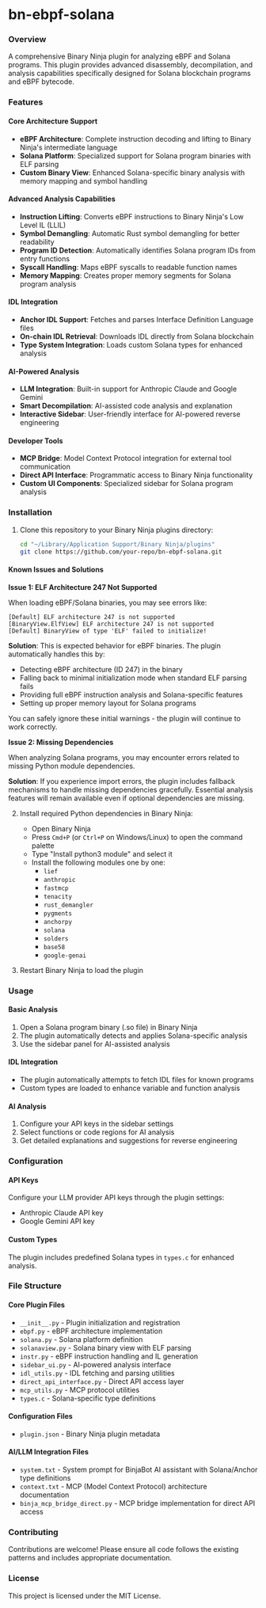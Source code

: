 # bn-ebpf-solana

### Overview

A comprehensive Binary Ninja plugin for analyzing eBPF and Solana programs. This plugin provides advanced disassembly, decompilation, and analysis capabilities specifically designed for Solana blockchain programs and eBPF bytecode.

### Features

#### Core Architecture Support
- **eBPF Architecture**: Complete instruction decoding and lifting to Binary Ninja's intermediate language
- **Solana Platform**: Specialized support for Solana program binaries with ELF parsing
- **Custom Binary View**: Enhanced Solana-specific binary analysis with memory mapping and symbol handling

#### Advanced Analysis Capabilities
- **Instruction Lifting**: Converts eBPF instructions to Binary Ninja's Low Level IL (LLIL)
- **Symbol Demangling**: Automatic Rust symbol demangling for better readability
- **Program ID Detection**: Automatically identifies Solana program IDs from entry functions
- **Syscall Handling**: Maps eBPF syscalls to readable function names
- **Memory Mapping**: Creates proper memory segments for Solana program analysis

#### IDL Integration
- **Anchor IDL Support**: Fetches and parses Interface Definition Language files
- **On-chain IDL Retrieval**: Downloads IDL directly from Solana blockchain
- **Type System Integration**: Loads custom Solana types for enhanced analysis

#### AI-Powered Analysis
- **LLM Integration**: Built-in support for Anthropic Claude and Google Gemini
- **Smart Decompilation**: AI-assisted code analysis and explanation
- **Interactive Sidebar**: User-friendly interface for AI-powered reverse engineering

#### Developer Tools
- **MCP Bridge**: Model Context Protocol integration for external tool communication
- **Direct API Interface**: Programmatic access to Binary Ninja functionality
- **Custom UI Components**: Specialized sidebar for Solana program analysis

### Installation

1. Clone this repository to your Binary Ninja plugins directory:
   ```bash
   cd "~/Library/Application Support/Binary Ninja/plugins"
   git clone https://github.com/your-repo/bn-ebpf-solana.git
   ```

#### Known Issues and Solutions

**Issue 1: ELF Architecture 247 Not Supported**

When loading eBPF/Solana binaries, you may see errors like:
```
[Default] ELF architecture 247 is not supported
[BinaryView.ElfView] ELF architecture 247 is not supported
[Default] BinaryView of type 'ELF' failed to initialize!
```

**Solution**: This is expected behavior for eBPF binaries. The plugin automatically handles this by:
- Detecting eBPF architecture (ID 247) in the binary
- Falling back to minimal initialization mode when standard ELF parsing fails
- Providing full eBPF instruction analysis and Solana-specific features
- Setting up proper memory layout for Solana programs

You can safely ignore these initial warnings - the plugin will continue to work correctly.

**Issue 2: Missing Dependencies**

When analyzing Solana programs, you may encounter errors related to missing Python module dependencies.

**Solution**: If you experience import errors, the plugin includes fallback mechanisms to handle missing dependencies gracefully. Essential analysis features will remain available even if optional dependencies are missing.

2. Install required Python dependencies in Binary Ninja:
   - Open Binary Ninja
   - Press `Cmd+P` (or `Ctrl+P` on Windows/Linux) to open the command palette
   - Type "Install python3 module" and select it
   - Install the following modules one by one:
     - `lief`
     - `anthropic`
     - `fastmcp`
     - `tenacity`
     - `rust_demangler`
     - `pygments`
     - `anchorpy`
     - `solana`
     - `solders`
     - `base58`
     - `google-genai`

3. Restart Binary Ninja to load the plugin

### Usage

#### Basic Analysis
1. Open a Solana program binary (.so file) in Binary Ninja
2. The plugin automatically detects and applies Solana-specific analysis
3. Use the sidebar panel for AI-assisted analysis

#### IDL Integration
- The plugin automatically attempts to fetch IDL files for known programs
- Custom types are loaded to enhance variable and function analysis

#### AI Analysis
1. Configure your API keys in the sidebar settings
2. Select functions or code regions for AI analysis
3. Get detailed explanations and suggestions for reverse engineering

### Configuration

#### API Keys
Configure your LLM provider API keys through the plugin settings:
- Anthropic Claude API key
- Google Gemini API key

#### Custom Types
The plugin includes predefined Solana types in `types.c` for enhanced analysis.

### File Structure

#### Core Plugin Files
- `__init__.py` - Plugin initialization and registration
- `ebpf.py` - eBPF architecture implementation
- `solana.py` - Solana platform definition
- `solanaview.py` - Solana binary view with ELF parsing
- `instr.py` - eBPF instruction handling and IL generation
- `sidebar_ui.py` - AI-powered analysis interface
- `idl_utils.py` - IDL fetching and parsing utilities
- `direct_api_interface.py` - Direct API access layer
- `mcp_utils.py` - MCP protocol utilities
- `types.c` - Solana-specific type definitions

#### Configuration Files
- `plugin.json` - Binary Ninja plugin metadata

#### AI/LLM Integration Files
- `system.txt` - System prompt for BinjaBot AI assistant with Solana/Anchor type definitions
- `context.txt` - MCP (Model Context Protocol) architecture documentation
- `binja_mcp_bridge_direct.py` - MCP bridge implementation for direct API access

### Contributing

Contributions are welcome! Please ensure all code follows the existing patterns and includes appropriate documentation.

### License

This project is licensed under the MIT License.
